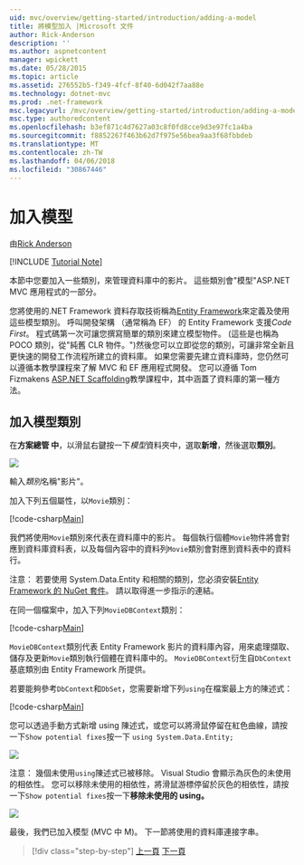 ```yaml
---
uid: mvc/overview/getting-started/introduction/adding-a-model
title: 將模型加入 |Microsoft 文件
author: Rick-Anderson
description: ''
ms.author: aspnetcontent
manager: wpickett
ms.date: 05/28/2015
ms.topic: article
ms.assetid: 276552b5-f349-4fcf-8f40-6d042f7aa88e
ms.technology: dotnet-mvc
ms.prod: .net-framework
msc.legacyurl: /mvc/overview/getting-started/introduction/adding-a-model
msc.type: authoredcontent
ms.openlocfilehash: b3ef871c4d7627a03c8f0fd8cce9d3e97fc1a4ba
ms.sourcegitcommit: f8852267f463b62d7f975e56bea9aa3f68fbbdeb
ms.translationtype: MT
ms.contentlocale: zh-TW
ms.lasthandoff: 04/06/2018
ms.locfileid: "30867446"
---
```

<a name="adding-a-model"></a>加入模型
====================
由[Rick Anderson](https://github.com/Rick-Anderson)

[!INCLUDE [Tutorial Note](sample/code-location.md)]

本節中您要加入一些類別，來管理資料庫中的影片。 這些類別會&quot;模型&quot;ASP.NET MVC 應用程式的一部分。

您將使用的.NET Framework 資料存取技術稱為[Entity Framework](https://docs.microsoft.com/ef/)來定義及使用這些模型類別。 呼叫開發架構 （通常稱為 EF） 的 Entity Framework 支援*Code First*。 程式碼第一次可讓您撰寫簡單的類別來建立模型物件。 (這些是也稱為 POCO 類別，從&quot;純舊 CLR 物件。&quot;)然後您可以立即從您的類別，可讓非常全新且更快速的開發工作流程所建立的資料庫。 如果您需要先建立資料庫時，您仍然可以遵循本教學課程來了解 MVC 和 EF 應用程式開發。 您可以遵循 Tom Fizmakens [ASP.NET Scaffolding](xref:visual-studio/overview/2013/aspnet-scaffolding-overview)教學課程中，其中涵蓋了資料庫的第一種方法。

## <a name="adding-model-classes"></a>加入模型類別

在**方案總管 中**，以滑鼠右鍵按一下*模型*資料夾中，選取**新增**，然後選取**類別**。

![](adding-a-model/_static/image1.png)

輸入*類別*名稱&quot;影片&quot;。

加入下列五個屬性，以`Movie`類別：

[!code-csharp[Main](adding-a-model/samples/sample1.cs)]

我們將使用`Movie`類別來代表在資料庫中的影片。 每個執行個體`Movie`物件將會對應到資料庫資料表，以及每個內容中的資料列`Movie`類別會對應到資料表中的資料行。

注意： 若要使用 System.Data.Entity 和相關的類別，您必須安裝[Entity Framework 的 NuGet 套件](https://www.nuget.org/packages/EntityFramework/)。 請以取得進一步指示的連結。

在同一個檔案中，加入下列`MovieDBContext`類別：

[!code-csharp[Main](adding-a-model/samples/sample2.cs?highlight=2,15-18)]

`MovieDBContext`類別代表 Entity Framework 影片的資料庫內容，用來處理擷取、 儲存及更新`Movie`類別執行個體在資料庫中的。 `MovieDBContext`衍生自`DbContext`基底類別由 Entity Framework 所提供。

若要能夠參考`DbContext`和`DbSet`，您需要新增下列`using`在檔案最上方的陳述式：

[!code-csharp[Main](adding-a-model/samples/sample3.cs)]

您可以透過手動方式新增 using 陳述式，或您可以將滑鼠停留在紅色曲線，請按一下`Show potential fixes`按一下 `using System.Data.Entity;`

![](adding-a-model/_static/image2.png)

注意： 幾個未使用`using`陳述式已被移除。 Visual Studio 會顯示為灰色的未使用的相依性。 您可以移除未使用的相依性，將滑鼠游標停留於灰色的相依性，請按一下`Show potential fixes`按一下**移除未使用的 using。**

![](adding-a-model/_static/image3.png)

最後，我們已加入模型 (MVC 中 M)。 下一節將使用的資料庫連接字串。

> [!div class="step-by-step"]
> [上一頁](adding-a-view.md)
> [下一頁](creating-a-connection-string.md)
